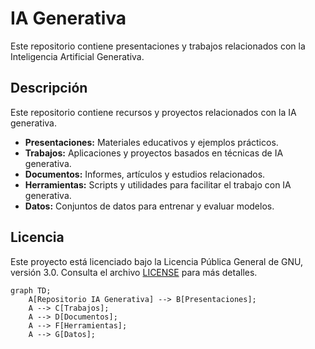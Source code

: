 # IA Generativa

Este repositorio contiene presentaciones y trabajos relacionados con la Inteligencia Artificial Generativa.

## Descripción

Este repositorio contiene recursos y proyectos relacionados con la IA generativa.

- **Presentaciones:** Materiales educativos y ejemplos prácticos.
- **Trabajos:** Aplicaciones y proyectos basados en técnicas de IA generativa.
- **Documentos:** Informes, artículos y estudios relacionados.
- **Herramientas:** Scripts y utilidades para facilitar el trabajo con IA generativa.
- **Datos:** Conjuntos de datos para entrenar y evaluar modelos.



## Licencia

Este proyecto está licenciado bajo la Licencia Pública General de GNU, versión 3.0. Consulta el archivo [LICENSE](LICENSE) para más detalles.

```mermaid
graph TD;
    A[Repositorio IA Generativa] --> B[Presentaciones];
    A --> C[Trabajos];
    A --> D[Documentos];
    A --> F[Herramientas];
    A --> G[Datos];
  
   
